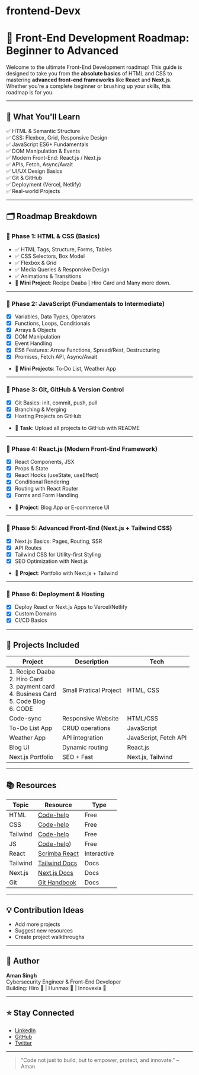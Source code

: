 # frontend-Devx
# 🚀 Front-End Development Roadmap: Beginner to Advanced

Welcome to the ultimate Front-End Development roadmap! This guide is designed to take you from the **absolute basics** of HTML and CSS to mastering **advanced front-end frameworks** like **React** and **Next.js**. Whether you're a complete beginner or brushing up your skills, this roadmap is for you.

---

## 🧠 What You'll Learn

✅ HTML & Semantic Structure  
✅ CSS: Flexbox, Grid, Responsive Design  
✅ JavaScript ES6+ Fundamentals  
✅ DOM Manipulation & Events  
✅ Modern Front-End: React.js / Next.js  
✅ APIs, Fetch, Async/Await  
✅ UI/UX Design Basics  
✅ Git & GitHub  
✅ Deployment (Vercel, Netlify)  
✅ Real-world Projects

---

## 🗂️ Roadmap Breakdown

### 📍 Phase 1: HTML & CSS (Basics)
- ✅ HTML Tags, Structure, Forms, Tables
- ✅ CSS Selectors, Box Model
- ✅ Flexbox & Grid
- ✅ Media Queries & Responsive Design
- ✅ Animations & Transitions
- 🔨 **Mini Project**: Recipe Daaba | Hiro Card and Many more down.
---

### 📍 Phase 2: JavaScript (Fundamentals to Intermediate)
- [x] Variables, Data Types, Operators
- [x] Functions, Loops, Conditionals
- [x] Arrays & Objects
- [x] DOM Manipulation
- [x] Event Handling
- [x] ES6 Features: Arrow Functions, Spread/Rest, Destructuring
- [x] Promises, Fetch API, Async/Await
- 🔨 **Mini Projects**: To-Do List, Weather App

---

### 📍 Phase 3: Git, GitHub & Version Control
- [x] Git Basics: init, commit, push, pull
- [x] Branching & Merging
- [x] Hosting Projects on GitHub
- 🔨 **Task**: Upload all projects to GitHub with README

---

### 📍 Phase 4: React.js (Modern Front-End Framework)
- [x] React Components, JSX
- [x] Props & State
- [x] React Hooks (useState, useEffect)
- [x] Conditional Rendering
- [x] Routing with React Router
- [x] Forms and Form Handling
- 🔨 **Project**: Blog App or E-commerce UI

---

### 📍 Phase 5: Advanced Front-End (Next.js + Tailwind CSS)
- [x] Next.js Basics: Pages, Routing, SSR
- [x] API Routes
- [x] Tailwind CSS for Utility-first Styling
- [x] SEO Optimization with Next.js
- 🔨 **Project**: Portfolio with Next.js + Tailwind

---

### 📍 Phase 6: Deployment & Hosting
- [x] Deploy React or Next.js Apps to Vercel/Netlify
- [x] Custom Domains
- [x] CI/CD Basics

---

## 🧩 Projects Included

| Project | Description | Tech |
|--------|-------------|------|
| 1. Recipe Daaba <br> 2. Hiro Card <br> 3. payment card <br> 4. Business Card <br> 5. Code Blog <br> 6. CODE | Small Pratical Project | HTML, CSS |
|Code-sync | Responsive Website |HTML/CSS |
| To-Do List App | CRUD operations | JavaScript |
| Weather App | API integration | JavaScript, Fetch API |
| Blog UI | Dynamic routing | React.js |
| Next.js Portfolio | SEO + Fast | Next.js, Tailwind |

---

## 📚 Resources

| Topic | Resource | Type |
|-------|----------|------|
| HTML | [Code-help](https://www.youtube.com/watch?v=k7ELO356Npo) | Free |
| CSS | [Code-help](https://www.youtube.com/watch?v=dSJM4Gyh8jE) | Free |
|Tailwind| [Code-help](https://www.youtube.com/watch?v=6a8CNTk9yo4) | Free |
| JS | [Code-help](https://www.youtube.com/watch?v=rfObCuGLSek)) | Free |
| React | [Scrimba React](https://scrimba.com/learn/learnreact) | Interactive |
| Tailwind | [Tailwind Docs](https://tailwindcss.com/docs) | Docs |
| Next.js | [Next.js Docs](https://nextjs.org/docs) | Docs |
| Git | [Git Handbook](https://guides.github.com/introduction/git-handbook/) | Docs |

---

## 💡 Contribution Ideas

- Add more projects
- Suggest new resources
- Create project walkthroughs

---

## 🙌 Author

**Aman Singh**  
Cybersecurity Engineer & Front-End Developer  
Building: Hiro 🔐 | Hunmax 🐞 | Innovexia 🚀

---

## ⭐ Stay Connected

- [LinkedIn](https://www.linkedin.com/in/amanpiyush/)
- [GitHub](https://github.com/)
- [Twitter](https://twitter.com/)

---

> "Code not just to build, but to empower, protect, and innovate." – Aman


